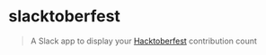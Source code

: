# slacktoberfest

>A Slack app to display your [Hacktoberfest] contribution count

[hacktoberfest]:https://hacktoberfest.digitalocean.com/
